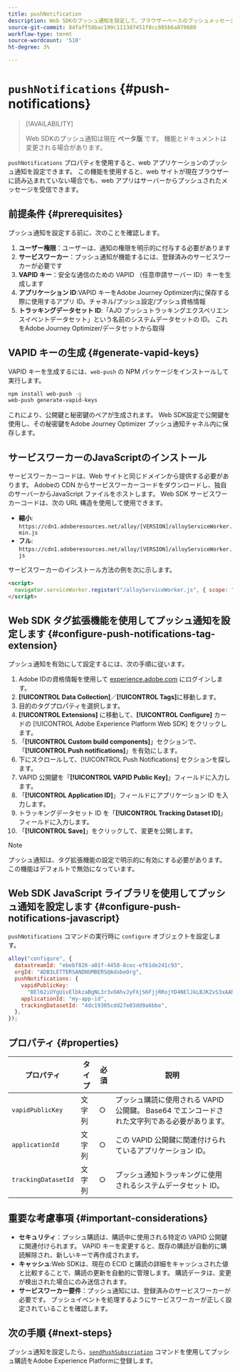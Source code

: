 ```yaml
---
title: pushNotification
description: Web SDKのプッシュ通知を設定して、ブラウザーベースのプッシュメッセージを有効にします。
source-git-commit: 84faff58bac199c1113d7451f8cc865b6a870680
workflow-type: tm+mt
source-wordcount: '510'
ht-degree: 3%

---
```



# `pushNotifications` {#push-notifications}

>[!AVAILABILITY]
>
> Web SDKのプッシュ通知は現在 **ベータ版** です。 機能とドキュメントは変更される場合があります。

`pushNotifications` プロパティを使用すると、web アプリケーションのプッシュ通知を設定できます。 この機能を使用すると、web サイトが現在ブラウザーに読み込まれていない場合でも、web アプリはサーバーからプッシュされたメッセージを受信できます。

## 前提条件 {#prerequisites}

プッシュ通知を設定する前に、次のことを確認します。

1. **ユーザー権限**：ユーザーは、通知の権限を明示的に付与する必要があります
2. **サービスワーカー**：プッシュ通知が機能するには、登録済みのサービスワーカーが必要です
3. **VAPID キー**：安全な通信のための VAPID （任意申請サーバー ID）キーを生成します
4. **アプリケーション ID**:VAPID キーをAdobe Journey Optimizer内に保存する際に使用するアプリ ID。チャネル/プッシュ設定/プッシュ資格情報
5. **トラッキングデータセット ID**:「AJO プッシュトラッキングエクスペリエンスイベントデータセット」という名前のシステムデータセットの ID。 これをAdobe Journey Optimizer/データセットから取得

## VAPID キーの生成 {#generate-vapid-keys}

VAPID キーを生成するには、`web-push` の NPM パッケージをインストールして実行します。

```bash
npm install web-push -g
web-push generate-vapid-keys
```

これにより、公開鍵と秘密鍵のペアが生成されます。 Web SDK設定で公開鍵を使用し、その秘密鍵をAdobe Journey Optimizer プッシュ通知チャネル内に保存します。

## サービスワーカーのJavaScriptのインストール

サービスワーカーコードは、Web サイトと同じドメインから提供する必要があります。 Adobeの CDN からサービスワーカーコードをダウンロードし、独自のサーバーからJavaScript ファイルをホストします。 Web SDK サービスワーカーコードは、次の URL 構造を使用して使用できます。

- **縮小**: `https://cdn1.adoberesources.net/alloy/[VERSION]/alloyServiceWorker.min.js`
- **フル**: `https://cdn1.adoberesources.net/alloy/[VERSION]/alloyServiceWorker.js`

サービスワーカーのインストール方法の例を次に示します。

```html
<script>
  navigator.serviceWorker.register("/alloyServiceWorker.js", { scope: "/" });
</script>
```

## Web SDK タグ拡張機能を使用してプッシュ通知を設定します {#configure-push-notifications-tag-extension}

プッシュ通知を有効にして設定するには、次の手順に従います。

1. Adobe IDの資格情報を使用して [experience.adobe.com](https://experience.adobe.com) にログインします。
1. **[!UICONTROL Data Collection]**／**[!UICONTROL Tags]**&#x200B;に移動します。
1. 目的のタグプロパティを選択します。
1. **[!UICONTROL Extensions]** に移動して、**[!UICONTROL Configure]** カードの [!UICONTROL Adobe Experience Platform Web SDK] をクリックします。
1. 「**[!UICONTROL Custom build components]**」セクションで、「**[!UICONTROL Push notifications]**」を有効にします。
1. 下にスクロールして、[!UICONTROL Push Notifications] セクションを探します。
1. VAPID 公開鍵を「**[!UICONTROL VAPID Public Key]**」フィールドに入力します。
1. 「**[!UICONTROL Application ID]**」フィールドにアプリケーション ID を入力します。
1. トラッキングデータセット ID を「**[!UICONTROL Tracking Dataset ID]**」フィールドに入力します。
1. 「**[!UICONTROL Save]**」をクリックして、変更を公開します。

>[!NOTE]
>
> プッシュ通知は、タグ拡張機能の設定で明示的に有効にする必要があります。 この機能はデフォルトで無効になっています。

## Web SDK JavaScript ライブラリを使用してプッシュ通知を設定します {#configure-push-notifications-javascript}

`pushNotifications` コマンドの実行時に `configure` オブジェクトを設定します。

```js
alloy("configure", {
  datastreamId: "ebebf826-a01f-4458-8cec-ef61de241c93",
  orgId: "ADB3LETTERSANDNUMBERS@AdobeOrg",
  pushNotifications: {
    vapidPublicKey:
      "BEl62iUYgUivElbkzaBgNL3r3vOAhvJyFXjS6FjjRRojYD4NElJkLBJKZvS3xAAh4_gE3WnMaZNu_KGP4jAQlJz",
    applicationId: "my-app-id",
    trackingDatasetId: "4dc19305cdd27e03dd9a6bbe",
  },
});
```

## プロパティ {#properties}

| プロパティ | タイプ | 必須 | 説明 |
|---------|----|---------|-----------|
| `vapidPublicKey` | 文字列 | ○ | プッシュ購読に使用される VAPID 公開鍵。 Base64 でエンコードされた文字列である必要があります。 |
| `applicationId` | 文字列 | ○ | この VAPID 公開鍵に関連付けられているアプリケーション ID。 |
| `trackingDatasetId` | 文字列 | ○ | プッシュ通知トラッキングに使用されるシステムデータセット ID。 |

## 重要な考慮事項 {#important-considerations}

- **セキュリティ**：プッシュ購読は、購読中に使用される特定の VAPID 公開鍵に関連付けられます。 VAPID キーを変更すると、既存の購読が自動的に購読解除され、新しいキーで再作成されます。
- **キャッシュ**:Web SDKは、現在の ECID と購読の詳細をキャッシュされた値と比較することで、購読の更新を自動的に管理します。 購読データは、変更が検出された場合にのみ送信されます。
- **サービスワーカー要件**：プッシュ通知には、登録済みのサービスワーカーが必要です。 プッシュイベントを処理するようにサービスワーカーが正しく設定されていることを確認します。

## 次の手順 {#next-steps}

プッシュ通知を設定したら、[`sendPushSubscription`](../sendpushsubscription.md) コマンドを使用してプッシュ購読をAdobe Experience Platformに登録します。
